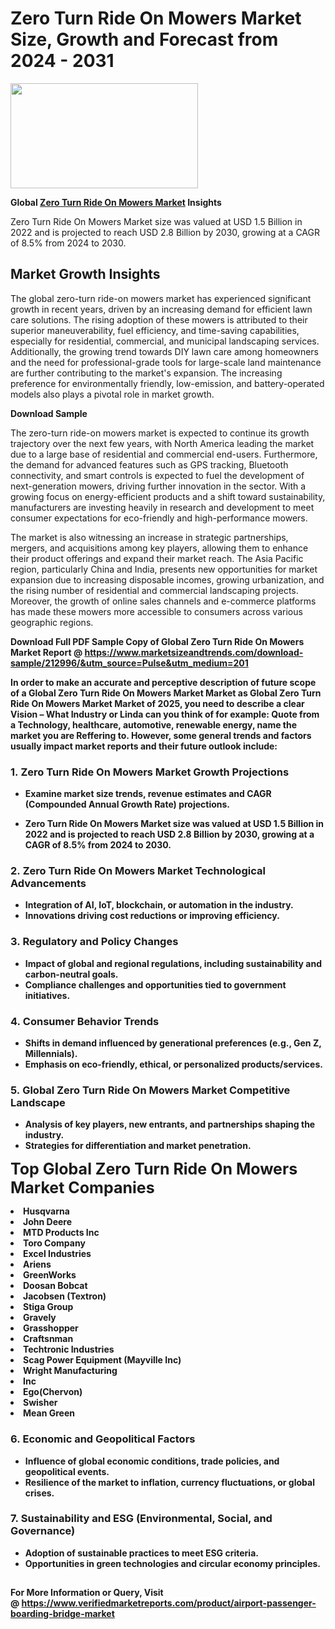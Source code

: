 <H1>Zero Turn Ride On Mowers Market Size, Growth and Forecast from 2024 - 2031</H1><img class="aligncenter size-medium wp-image-584254" src="https://thirdeyenews.in/wp-content/uploads/2024/09/Global-Market-Research-300x168.jpeg" alt="" width="300" height="168" /><p><strong>Global&nbsp;<a href="https://www.marketsizeandtrends.com/download-sample/212996/&amp;utm_source=Pulse&amp;utm_medium=201">Zero Turn Ride On Mowers Market</a> Insights</strong></p><p>Zero Turn Ride On Mowers Market size was valued at USD 1.5 Billion in 2022 and is projected to reach USD 2.8 Billion by 2030, growing at a CAGR of 8.5% from 2024 to 2030.</p><p><h2>Market Growth Insights</h2> <p>The global zero-turn ride-on mowers market has experienced significant growth in recent years, driven by an increasing demand for efficient lawn care solutions. The rising adoption of these mowers is attributed to their superior maneuverability, fuel efficiency, and time-saving capabilities, especially for residential, commercial, and municipal landscaping services. Additionally, the growing trend towards DIY lawn care among homeowners and the need for professional-grade tools for large-scale land maintenance are further contributing to the market's expansion. The increasing preference for environmentally friendly, low-emission, and battery-operated models also plays a pivotal role in market growth.</p> <p><strong>Download Sample</strong></p> <p>The zero-turn ride-on mowers market is expected to continue its growth trajectory over the next few years, with North America leading the market due to a large base of residential and commercial end-users. Furthermore, the demand for advanced features such as GPS tracking, Bluetooth connectivity, and smart controls is expected to fuel the development of next-generation mowers, driving further innovation in the sector. With a growing focus on energy-efficient products and a shift toward sustainability, manufacturers are investing heavily in research and development to meet consumer expectations for eco-friendly and high-performance mowers.</p> <p>The market is also witnessing an increase in strategic partnerships, mergers, and acquisitions among key players, allowing them to enhance their product offerings and expand their market reach. The Asia Pacific region, particularly China and India, presents new opportunities for market expansion due to increasing disposable incomes, growing urbanization, and the rising number of residential and commercial landscaping projects. Moreover, the growth of online sales channels and e-commerce platforms has made these mowers more accessible to consumers across various geographic regions.</p> <p><strong></p><p><span class=""><strong>Download Full PDF Sample Copy of Global Zero Turn Ride On Mowers Market Report</strong> @ <a href="https://www.marketsizeandtrends.com/download-sample/212996/&amp;utm_source=Pulse&amp;utm_medium=201" target="_blank">https://www.marketsizeandtrends.com/download-sample/212996/&amp;utm_source=Pulse&amp;utm_medium=201</a></span></p><p>In order to make an accurate and perceptive description of future scope of a Global&nbsp;Zero Turn Ride On Mowers Market Market as Global&nbsp;Zero Turn Ride On Mowers Market Market of 2025, you need to describe a clear Vision &ndash; What Industry or Linda can you think of for example: Quote from a Technology, healthcare, automotive, renewable energy, name the market you are Reffering to. However, some general trends and factors usually impact market reports and their future outlook include:</p><h3>1.&nbsp;<strong>Zero Turn Ride On Mowers Market Growth Projections</strong></h3><ul><li>Examine market size trends, revenue estimates and CAGR (Compounded Annual Growth Rate) projections.</li><li><p>Zero Turn Ride On Mowers Market size was valued at USD 1.5 Billion in 2022 and is projected to reach USD 2.8 Billion by 2030, growing at a CAGR of 8.5% from 2024 to 2030.</p></li></ul><h3>2.&nbsp;<strong>Zero Turn Ride On Mowers Market Technological Advancements</strong></h3><ul><li>Integration of AI, IoT, blockchain, or automation in the industry.</li><li>Innovations driving cost reductions or improving efficiency.</li></ul><h3>3.&nbsp;<strong>Regulatory and Policy Changes</strong></h3><ul><li>Impact of global and regional regulations, including sustainability and carbon-neutral goals.</li><li>Compliance challenges and opportunities tied to government initiatives.</li></ul><h3>4.&nbsp;<strong>Consumer Behavior Trends</strong></h3><ul><li>Shifts in demand influenced by generational preferences (e.g., Gen Z, Millennials).</li><li>Emphasis on eco-friendly, ethical, or personalized products/services.</li></ul><h3>5.&nbsp;<strong>Global Zero Turn Ride On Mowers Market Competitive Landscape</strong></h3><ul><li>Analysis of key players, new entrants, and partnerships shaping the industry.</li><li>Strategies for differentiation and market penetration.</li></ul><p data-pm-slice="1 1 []"><span style="color: inherit; font-family: inherit; font-size: 25px;">Top Global Zero Turn Ride On Mowers Market Companies</span></p><div class="" data-test-id=""><p><li>Husqvarna</li><li> John Deere</li><li> MTD Products Inc</li><li> Toro Company</li><li> Excel Industries</li><li> Ariens</li><li> GreenWorks</li><li> Doosan Bobcat</li><li> Jacobsen (Textron)</li><li> Stiga Group</li><li> Gravely</li><li> Grasshopper</li><li> Craftsnman</li><li> Techtronic Industries</li><li> Scag Power Equipment (Mayville Inc)</li><li> Wright Manufacturing</li><li> Inc</li><li> Ego(Chervon)</li><li> Swisher</li><li> Mean Green</li></p></div><h3>6.&nbsp;<strong>Economic and Geopolitical Factors</strong></h3><ul><li>Influence of global economic conditions, trade policies, and geopolitical events.</li><li>Resilience of the market to inflation, currency fluctuations, or global crises.</li></ul><h3>7.&nbsp;<strong>Sustainability and ESG (Environmental, Social, and Governance)</strong></h3><ul><li>Adoption of sustainable practices to meet ESG criteria.</li><li>Opportunities in green technologies and circular economy principles.</li></ul><h2><strong style="font-size: 14px;">For More Information or Query, Visit @&nbsp;</strong><a style="background-color: #ffffff; font-size: 14px;" href="https://www.marketsizeandtrends.com/report/zero-turn-ride-on-mowers-market/" target="_blank">https://www.verifiedmarketreports.com/product/airport-passenger-boarding-bridge-market</a></h2>
